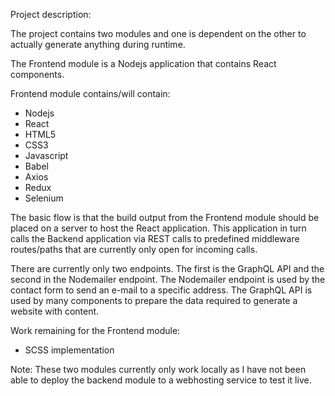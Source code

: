 Project description:

The project contains two modules and one is dependent on the other to actually generate
anything during runtime.

The Frontend module is a Nodejs application that contains React components.

Frontend module contains/will contain:
- Nodejs
- React
- HTML5
- CSS3
- Javascript
- Babel
- Axios
- Redux
- Selenium

The basic flow is that the build output from the Frontend module should be placed on a server
to host the React application. This application in turn calls the Backend application via REST
calls to predefined middleware routes/paths that are currently only open for incoming calls.

There are currently only two endpoints. The first is the GraphQL API and the second in the
Nodemailer endpoint. The Nodemailer endpoint is used by the contact form to send an e-mail to
a specific address. The GraphQL API is used by many components to prepare the data required to
generate a website with content.

Work remaining for the Frontend module:
- SCSS implementation

Note: These two modules currently only work locally as I have not been able to deploy the backend
module to a webhosting service to test it live.